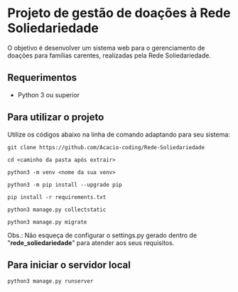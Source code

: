 # Projeto de gestão de doações à Rede Soliedariedade

O objetivo é desenvolver um sistema web para o gerenciamento de doações para famílias carentes, realizadas pela Rede Soliedariedade.

## Requerimentos

- Python 3 ou superior

## Para utilizar o projeto

Utilize os códigos abaixo na linha de comando adaptando para seu sistema:

```
git clone https://github.com/Acacio-coding/Rede-Soliedariedade
```

```
cd <caminho da pasta após extrair>
```

```
python3 -m venv <nome da sua venv>
```

```
python3 -m pip install --upgrade pip
```

```
pip install -r requirements.txt
```

```
python3 manage.py collectstatic
```

```
python3 manage.py migrate
```

Obs.: Não esqueça de configurar o settings.py gerado dentro de "<b>rede_soliedariedade</b>" para atender aos seus requisitos.

## Para iniciar o servidor local

```
python3 manage.py runserver
```
